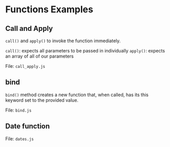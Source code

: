 # Functions Examples

## Call and Apply

`call()` and `apply()` to invoke the function immediately.

`call()`: expects all parameters to be passed in individually
`apply()`: expects an array of all of our parameters

File: `call_apply.js`

## bind

`bind()` method creates a new function that, when called, has its this keyword set to the provided value.

File: `bind.js`

## Date function

File: `dates.js`